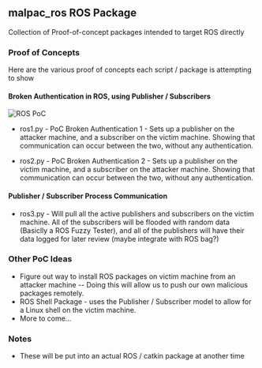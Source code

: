 ## malpac_ros ROS Package
Collection of Proof-of-concept packages intended to target ROS directly

### Proof of Concepts
Here are the various proof of concepts each script / package is attempting to show

#### Broken Authentication in ROS, using Publisher / Subscribers
  ![ROS PoC](https://raw.githubusercontent.com/ZachR0/Security-For-Robotics/master/ros_packages/malpac_ros/documentation/POC_auth_proof.png)
  * ros1.py - PoC Broken Authentication 1 - Sets up a publisher on the attacker machine, and a subscriber on the victim machine. Showing that communication can occur between the two, without any authentication.

  * ros2.py - PoC Broken Authentication 2 - Sets up a publisher on the victim machine, and a subscriber on the attacker machine. Showing that communication can occur between the two, without any authentication.

#### Publisher / Subscriber Process Communication
  * ros3.py - Will pull all the active publishers and subscribers on the victim machine. All of the subscribers will be flooded with random data (Basiclly a ROS Fuzzy Tester), and all of the publishers will have their data logged for later review (maybe integrate with ROS bag?)


### Other PoC Ideas
  * Figure out way to install ROS packages on victim machine from an attacker machine -- Doing this will allow us to push our own malicious packages remotely.
  * ROS Shell Package - uses the Publisher / Subscriber model to allow for a Linux shell on the victim machine.
  * More to come...

### Notes
  * These will be put into an actual ROS / catkin package at another time
